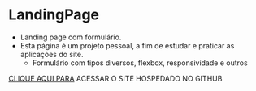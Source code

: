 # LandingPage
- Landing page com formulário.
- Esta página é um projeto pessoal, a fim de estudar e praticar as aplicações do site.
  - Formulário com tipos diversos, flexbox, responsividade e outros

[CLIQUE AQUI PARA](https://luclopesr.github.io/LandingPage) ACESSAR O SITE HOSPEDADO NO GITHUB
